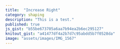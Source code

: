 ```yaml
---
title:  "Increase Right"
category: shaping
description: "This is a test."
published: true
js_gist: "b55be673705a6aa7b94ea2b6ec295127"
knitout_gist: "a41477df4a2b7d7c95abdd5b7f0528da"
image: "assets/images/IMG_1567"
---
```

